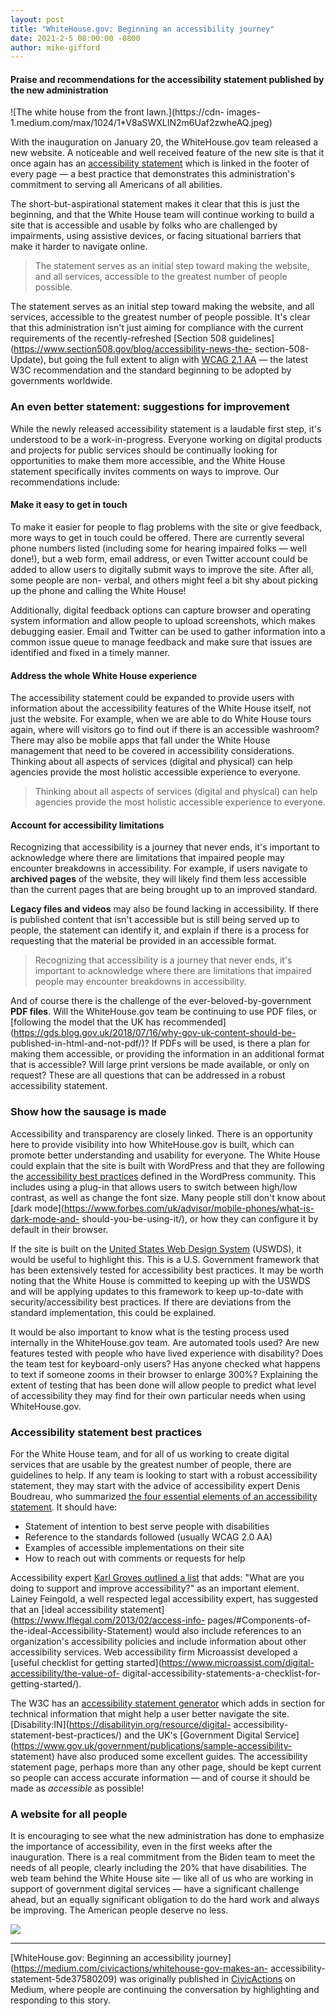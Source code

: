 ```yaml
---
layout: post
title: "WhiteHouse.gov: Beginning an accessibility journey"
date: 2021-2-5 08:00:00 -0800
author: mike-gifford
---
```

#### Praise and recommendations for the accessibility statement published by the new administration

![The white house from the front lawn.](https://cdn-
images-1.medium.com/max/1024/1*V8aSWXLIN2m6Uaf2zwheAQ.jpeg)

With the inauguration on January 20, the WhiteHouse.gov team released a new
website. A noticeable and well received feature of the new site is that it
once again has an [accessibility
statement](https://www.whitehouse.gov/accessibility/) which is linked in the
footer of every page — a best practice that demonstrates this administration's
commitment to serving all Americans of all abilities.

The short-but-aspirational statement makes it clear that this is just the
beginning, and that the White House team will continue working to build a site
that is accessible and usable by folks who are challenged by impairments,
using assistive devices, or facing situational barriers that make it harder to
navigate online.

> The statement serves as an initial step toward making the website, and all
> services, accessible to the greatest number of people possible.

The statement serves as an initial step toward making the website, and all
services, accessible to the greatest number of people possible. It's clear
that this administration isn't just aiming for compliance with the current
requirements of the recently-refreshed [Section 508
guidelines](https://www.section508.gov/blog/accessibility-news-the-
section-508-Update), but going the full extent to align with [WCAG 2.1
AA](https://www.w3.org/TR/2018/REC-WCAG21-20180605/) — the latest W3C
recommendation and the standard beginning to be adopted by governments
worldwide.

### An even better statement: suggestions for improvement

While the newly released accessibility statement is a laudable first step,
it's understood to be a work-in-progress. Everyone working on digital products
and projects for public services should be continually looking for
opportunities to make them more accessible, and the White House statement
specifically invites comments on ways to improve. Our recommendations include:

#### Make it easy to get in touch

To make it easier for people to flag problems with the site or give feedback,
more ways to get in touch could be offered. There are currently several phone
numbers listed (including some for hearing impaired folks — well done!), but a
web form, email address, or even Twitter account could be added to allow users
to digitally submit ways to improve the site. After all, some people are non-
verbal, and others might feel a bit shy about picking up the phone and calling
the White House!

Additionally, digital feedback options can capture browser and operating
system information and allow people to upload screenshots, which makes
debugging easier. Email and Twitter can be used to gather information into a
common issue queue to manage feedback and make sure that issues are identified
and fixed in a timely manner.

#### Address the whole White House experience

The accessibility statement could be expanded to provide users with
information about the accessibility features of the White House itself, not
just the website. For example, when we are able to do White House tours again,
where will visitors go to find out if there is an accessible washroom? There
may also be mobile apps that fall under the White House management that need
to be covered in accessibility considerations. Thinking about all aspects of
services (digital and physical) can help agencies provide the most holistic
accessible experience to everyone.

> Thinking about all aspects of services (digital and physical) can help
> agencies provide the most holistic accessible experience to everyone.

#### Account for accessibility limitations

Recognizing that accessibility is a journey that never ends, it's important to
acknowledge where there are limitations that impaired people may encounter
breakdowns in accessibility. For example, if users navigate to **archived
pages** of the website, they will likely find them less accessible than the
current pages that are being brought up to an improved standard.

 **Legacy files and videos** may also be found lacking in accessibility. If
there is published content that isn't accessible but is still being served up
to people, the statement can identify it, and explain if there is a process
for requesting that the material be provided in an accessible format.

> Recognizing that accessibility is a journey that never ends, it's important
> to acknowledge where there are limitations that impaired people may
> encounter breakdowns in accessibility.

And of course there is the challenge of the ever-beloved-by-government **PDF
files**. Will the WhiteHouse.gov team be continuing to use PDF files, or
[following the model that the UK has
recommended](https://gds.blog.gov.uk/2018/07/16/why-gov-uk-content-should-be-
published-in-html-and-not-pdf/)? If PDFs will be used, is there a plan for
making them accessible, or providing the information in an additional format
that is accessible? Will large print versions be made available, or only on
request? These are all questions that can be addressed in a robust
accessibility statement.

### Show how the sausage is made

Accessibility and transparency are closely linked. There is an opportunity
here to provide visibility into how WhiteHouse.gov is built, which can promote
better understanding and usability for everyone. The White House could explain
that the site is built with WordPress and that they are following the
[accessibility best practices](https://wordpress.org/about/accessibility/)
defined in the WordPress community. This includes using a plug-in that allows
users to switch between high/low contrast, as well as change the font size.
Many people still don't know about [dark
mode](https://www.forbes.com/uk/advisor/mobile-phones/what-is-dark-mode-and-
should-you-be-using-it/), or how they can configure it by default in their
browser.

If the site is built on the [United States Web Design
System](https://designsystem.digital.gov/) (USWDS), it would be useful to
highlight this. This is a U.S. Government framework that has been extensively
tested for accessibility best practices. It may be worth noting that the White
House is committed to keeping up with the USWDS and will be applying updates
to this framework to keep up-to-date with security/accessibility best
practices. If there are deviations from the standard implementation, this
could be explained.

It would be also important to know what is the testing process used internally
in the WhiteHouse.gov team. Are automated tools used? Are new features tested
with people who have lived experience with disability? Does the team test for
keyboard-only users? Has anyone checked what happens to text if someone zooms
in their browser to enlarge 300%? Explaining the extent of testing that has
been done will allow people to predict what level of accessibility they may
find for their own particular needs when using WhiteHouse.gov.

### Accessibility statement best practices

For the White House team, and for all of us working to create digital services
that are usable by the greatest number of people, there are guidelines to
help. If any team is looking to start with a robust accessibility statement,
they may start with the advice of accessibility expert Denis Boudreau, who
summarized [the four essential elements of an accessibility
statement](https://twitter.com/dboudreau/status/1191780846501584899). It
should have:

  * Statement of intention to best serve people with disabilities
  * Reference to the standards followed (usually WCAG 2.0 AA)
  * Examples of accessible implementations on their site
  * How to reach out with comments or requests for help

Accessibility expert [Karl Groves outlined a
list](https://blog.tenon.io/sample-post) that adds: "What are you doing to
support and improve accessibility?" as an important element. Lainey Feingold,
a well respected legal accessibility expert, has suggested that an [ideal
accessibility statement](https://www.lflegal.com/2013/02/access-info-
pages/#Components-of-the-ideal-Accessibility-Statement) would also include
references to an organization's accessibility policies and include information
about other accessibility services. Web accessibility firm Microassist
developed a [useful checklist for getting
started](https://www.microassist.com/digital-accessibility/the-value-of-
digital-accessibility-statements-a-checklist-for-getting-started/).

The W3C has an [accessibility statement
generator](https://www.w3.org/WAI/planning/statements/generator) which
adds in section for technical information that might help a user better
navigate the site. [Disability:IN](https://disabilityin.org/resource/digital-
accessibility-statement-best-practices/) and the UK's [Government Digital
Service](https://www.gov.uk/government/publications/sample-accessibility-
statement) have also produced some excellent guides. The accessibility
statement page, perhaps more than any other page, should be kept current so
people can access accurate information — and of course it should be made as
_accessible_ as possible!

### A website for all people

It is encouraging to see what the new administration has done to emphasize the
importance of accessibility, even in the first weeks after the inauguration.
There is a real commitment from the Biden team to meet the needs of all
people, clearly including the 20% that have disabilities. The web team behind
the White House site — like all of us who are working in support of government
digital services — have a significant challenge ahead, but an equally
significant obligation to do the hard work and always be improving. The
American people deserve no less.

![](https://medium.com/_/stat?event=post.clientViewed&referrerSource=full_rss&postId=5de37580209)

* * *

[WhiteHouse.gov: Beginning an accessibility
journey](https://medium.com/civicactions/whitehouse-gov-makes-an-
accessibility-statement-5de37580209) was originally published in
[CivicActions](https://medium.com/civicactions) on Medium, where people are
continuing the conversation by highlighting and responding to this story.


